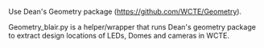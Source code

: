 
Use Dean's Geometry package (https://github.com/WCTE/Geometry).  

Geometry_blair.py is a helper/wrapper that runs Dean's geometry package to extract design locations of LEDs, Domes and cameras in WCTE.  

